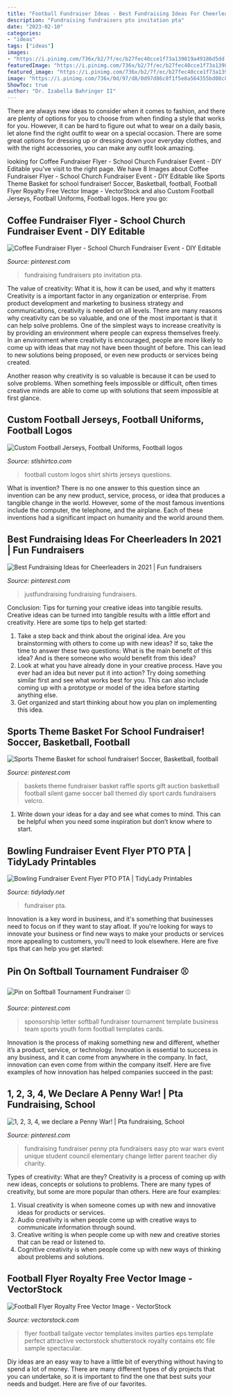 ```yaml
---
title: "Football Fundraiser Ideas - Best Fundraising Ideas For Cheerleaders In 2021"
description: "Fundraising fundraisers pto invitation pta"
date: "2023-02-10"
categories:
- "ideas"
tags: ["ideas"]
images:
- "https://i.pinimg.com/736x/b2/7f/ec/b27fec40cce1f73a139819a49186d5dd.jpg"
featuredImage: "https://i.pinimg.com/736x/b2/7f/ec/b27fec40cce1f73a139819a49186d5dd.jpg"
featured_image: "https://i.pinimg.com/736x/b2/7f/ec/b27fec40cce1f73a139819a49186d5dd.jpg"
image: "https://i.pinimg.com/736x/0d/97/d8/0d97d86c8f1f5e8a564355bd08c81623.jpg"
ShowToc: true
author: "Dr. Izabella Bahringer II"
---
```



There are always new ideas to consider when it comes to fashion, and there are plenty of options for you to choose from when finding a style that works for you. However, it can be hard to figure out what to wear on a daily basis, let alone find the right outfit to wear on a special occasion. There are some great options for dressing up or dressing down your everyday clothes, and with the right accessories, you can make any outfit look amazing.

	

		
looking for Coffee Fundraiser Flyer - School Church Fundraiser Event - DIY Editable you've visit to the right page. We have 8 Images about Coffee Fundraiser Flyer - School Church Fundraiser Event - DIY Editable like Sports Theme Basket for school fundraiser! Soccer, Basketball, football, Football Flyer Royalty Free Vector Image - VectorStock and also Custom Football Jerseys, Football Uniforms, Football logos. Here you go:
		
    
## Coffee Fundraiser Flyer - School Church Fundraiser Event - DIY Editable

<img loading=lazy src="https://i.pinimg.com/736x/b2/7f/ec/b27fec40cce1f73a139819a49186d5dd.jpg" onerror="this.onerror=null;this.src='https://tse4.mm.bing.net/th?id=OIP.M3ms2rzS37Q_PnmIKd4hOwHaHa&amp;pid=15.1';" alt="Coffee Fundraiser Flyer - School Church Fundraiser Event - DIY Editable">

_Source: pinterest.com_

>fundraising fundraisers pto invitation pta. 

	

The value of creativity: What it is, how it can be used, and why it matters
Creativity is a important factor in any organization or enterprise. From product development and marketing to business strategy and communications, creativity is needed on all levels. There are many reasons why creativity can be so valuable, and one of the most important is that it can help solve problems.
One of the simplest ways to increase creativity is by providing an environment where people can express themselves freely. In an environment where creativity is encouraged, people are more likely to come up with ideas that may not have been thought of before. This can lead to new solutions being proposed, or even new products or services being created.

Another reason why creativity is so valuable is because it can be used to solve problems. When something feels impossible or difficult, often times creative minds are able to come up with solutions that seem impossible at first glance.

    
## Custom Football Jerseys, Football Uniforms, Football Logos

<img loading=lazy src="https://i0.wp.com/www.stlshirtco.com/wp-content/uploads/2011/12/FOOTBALL.png?fit=957%2C952&amp;ssl=1" onerror="this.onerror=null;this.src='https://tse4.mm.bing.net/th?id=OIP.hldc7I7b7lbLH8Oe65o31QHaHX&amp;pid=15.1';" alt="Custom Football Jerseys, Football Uniforms, Football logos">

_Source: stlshirtco.com_

>football custom logos shirt shirts jerseys questions. 

	

What is invention?
There is no one answer to this question since an invention can be any new product, service, process, or idea that produces a tangible change in the world. However, some of the most famous inventions include the computer, the telephone, and the airplane. Each of these inventions had a significant impact on humanity and the world around them.

    
## Best Fundraising Ideas For Cheerleaders In 2021 | Fun Fundraisers

<img loading=lazy src="https://i.pinimg.com/736x/0d/97/d8/0d97d86c8f1f5e8a564355bd08c81623.jpg" onerror="this.onerror=null;this.src='https://tse2.mm.bing.net/th?id=OIP.1KFJx_MMl2Gv2nxngv4owwHaLH&amp;pid=15.1';" alt="Best Fundraising Ideas for Cheerleaders in 2021 | Fun fundraisers">

_Source: pinterest.com_

>justfundraising fundraising fundraisers. 

	

Conclusion: Tips for turning your creative ideas into tangible results.
Creative ideas can be turned into tangible results with a little effort and creativity. Here are some tips to help get started: 
1. Take a step back and think about the original idea. Are you brainstorming with others to come up with new ideas? If so, take the time to answer these two questions: What is the main benefit of this idea? And is there someone who would benefit from this idea? 
2. Look at what you have already done in your creative process. Have you ever had an idea but never put it into action? Try doing something similar first and see what works best for you. This can also include coming up with a prototype or model of the idea before starting anything else. 
3. Get organized and start thinking about how you plan on implementing this idea.

    
## Sports Theme Basket For School Fundraiser! Soccer, Basketball, Football

<img loading=lazy src="https://i.pinimg.com/originals/68/93/ed/6893ed872005d27a0cadf495d1eededd.jpg" onerror="this.onerror=null;this.src='https://tse4.mm.bing.net/th?id=OIP.bnwlCUpWGzmkKv3oH43HDgHaJ4&amp;pid=15.1';" alt="Sports Theme Basket for school fundraiser! Soccer, Basketball, football">

_Source: pinterest.com_

>baskets theme fundraiser basket raffle sports gift auction basketball football silent game soccer ball themed diy sport cards fundraisers velcro. 

	

1. Write down your ideas for a day and see what comes to mind. This can be helpful when you need some inspiration but don’t know where to start.

    
## Bowling Fundraiser Event Flyer PTO PTA | TidyLady Printables

<img loading=lazy src="https://cdn.shopify.com/s/files/1/0010/9599/1332/products/il_fullxfull.1845008869_25td_1200x1200.jpg?v=1580448693" onerror="this.onerror=null;this.src='https://tse2.mm.bing.net/th?id=OIP.Mh0Be4h5IvmZZS0FGQ3osQHaHa&amp;pid=15.1';" alt="Bowling Fundraiser Event Flyer PTO PTA | TidyLady Printables">

_Source: tidylady.net_

>fundraiser pta. 

	

Innovation is a key word in business, and it's something that businesses need to focus on if they want to stay afloat. If you're looking for ways to innovate your business or find new ways to make your products or services more appealing to customers, you'll need to look elsewhere. Here are five tips that can help you get started: 

    
## Pin On Softball Tournament Fundraiser ⚾️

<img loading=lazy src="https://i.pinimg.com/736x/57/64/af/5764affec130f910afa55072807535f2.jpg" onerror="this.onerror=null;this.src='https://tse3.mm.bing.net/th?id=OIP.HldgTP7NYsezTQ7OjQHbaAHaKr&amp;pid=15.1';" alt="Pin on Softball Tournament Fundraiser ⚾️">

_Source: pinterest.com_

>sponsorship letter softball fundraiser tournament template business team sports youth form football templates cards. 

	

Innovation is the process of making something new and different, whether it’s a product, service, or technology. Innovation is essential to success in any business, and it can come from anywhere in the company. In fact, innovation can even come from within the company itself. Here are five examples of how innovation has helped companies succeed in the past:

    
## 1, 2, 3, 4, We Declare A Penny War! | Pta Fundraising, School

<img loading=lazy src="https://i.pinimg.com/736x/fb/52/69/fb52690c5f576630f8999d6d94a0a4ea--school-fundraising-ideas-school-fundraisers.jpg" onerror="this.onerror=null;this.src='https://tse3.mm.bing.net/th?id=OIP.PnZoLdomLQFSSJO6YDWytwHaLe&amp;pid=15.1';" alt="1, 2, 3, 4, we declare a Penny War! | Pta fundraising, School">

_Source: pinterest.com_

>fundraising fundraiser penny pta fundraisers easy pto war wars event unique student council elementary change letter parent teacher diy charity. 

	

Types of creativity: What are they?
Creativity is a process of coming up with new ideas, concepts or solutions to problems. There are many types of creativity, but some are more popular than others. Here are four examples: 
1. Visual creativity is when someone comes up with new and innovative ideas for products or services.
2. Audio creativity is when people come up with creative ways to communicate information through sound.
3. Creative writing is when people come up with new and creative stories that can be read or listened to.
4. Cognitive creativity is when people come up with new ways of thinking about problems and solutions.

    
## Football Flyer Royalty Free Vector Image - VectorStock

<img loading=lazy src="https://cdn4.vectorstock.com/i/1000x1000/50/13/football-flyer-vector-1655013.jpg" onerror="this.onerror=null;this.src='https://tse2.mm.bing.net/th?id=OIP.EkLOZrim9tRRzZJMGumfuQHaKX&amp;pid=15.1';" alt="Football Flyer Royalty Free Vector Image - VectorStock">

_Source: vectorstock.com_

>flyer football tailgate vector templates invites parties eps template perfect attractive vectorstock shutterstock royalty contains etc file sample spectacular. 

	

Diy ideas are an easy way to have a little bit of everything without having to spend a lot of money. There are many different types of diy projects that you can undertake, so it is important to find the one that best suits your needs and budget. Here are five of our favorites.

